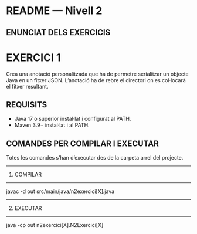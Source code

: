 # README — Nivell 2


ENUNCIAT DELS EXERCICIS
-----------
# EXERCICI 1
Crea una anotació personalitzada que ha de permetre serialitzar un objecte Java en un fitxer JSON. L’anotació ha de rebre el directori on es col·locarà el fitxer resultant.


REQUISITS
----------
- Java 17 o superior instal·lat i configurat al PATH.
- Maven 3.9+ instal·lat i al PATH.



COMANDES PER COMPILAR I EXECUTAR
--------------------------------
Totes les comandes s’han d’executar des de la carpeta arrel del projecte.

------------------------------------------------------------
1. COMPILAR
------------------------------------------------------------

javac -d out src/main/java/n2exercici[X].java


------------------------------------------------------------
2. EXECUTAR
------------------------------------------------------------

java -cp out n2exercici[X].N2Exercici[X]
